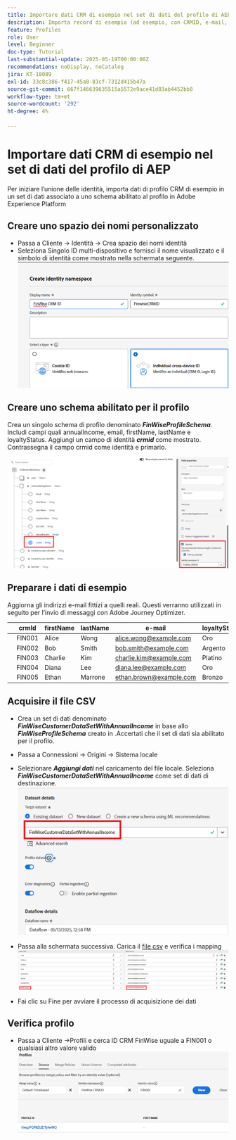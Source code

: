 ```yaml
---
title: Importare dati CRM di esempio nel set di dati del profilo di AEP
description: Importa record di esempio (ad esempio, con CRMID, e-mail, entrate, codice postale) per convalidare se AEP può unire correttamente tali profili con visitatori web anonimi in base a identificatori condivisi come ECID.
feature: Profiles
role: User
level: Beginner
doc-type: Tutorial
last-substantial-update: 2025-05-19T00:00:00Z
recommendations: noDisplay, noCatalog
jira: KT-18089
exl-id: 33c8c386-f417-45a8-83cf-7312d415b47a
source-git-commit: 667f146639635515a5572e9ace41d83ab4452bb8
workflow-type: tm+mt
source-wordcount: '292'
ht-degree: 4%

---
```


# Importare dati CRM di esempio nel set di dati del profilo di AEP

Per iniziare l’unione delle identità, importa dati di profilo CRM di esempio in un set di dati associato a uno schema abilitato al profilo in Adobe Experience Platform

## Creare uno spazio dei nomi personalizzato

* Passa a Cliente -> Identità -> Crea spazio dei nomi identità
* Seleziona Singolo ID multi-dispositivo e fornisci il nome visualizzato e il simbolo di identità come mostrato nella schermata seguente.
  ![spazio dei nomi personalizzato](assets/custom-namespace.png)

## Creare uno schema abilitato per il profilo

Crea un singolo schema di profilo denominato **_FinWiseProfileSchema_**. Includi campi quali annualIncome, email, firstName, lastName e loyaltyStatus.
Aggiungi un campo di identità **_crmid_** come mostrato. Contrassegna il campo crmid come identità e primario.


![schema-profilo](assets/finwise-profile-schema.png)

## Preparare i dati di esempio

Aggiorna gli indirizzi e-mail fittizi a quelli reali. Questi verranno utilizzati in seguito per l’invio di messaggi con Adobe Journey Optimizer.

|   | crmId | firstName | lastName | e-mail | loyaltyStatus | zipCode | annualIncome |
|---|--------|-----------|----------|-------------------------|---------------|---------|--------------|
|   | FIN001 | Alice | Wong | alice.wong@example.com | Oro | 92128 | 120000 |
|   | FIN002 | Bob | Smith | bob.smith@example.com | Argento | 92126 | 85000 |
|   | FIN003 | Charlie | Kim | charlie.kim@example.com | Platino | 60614 | 175000 |
|   | FIN004 | Diana | Lee | diana.lee@example.com | Oro | 30303 | 98000 |
|   | FIN005 | Ethan | Marrone | ethan.brown@example.com | Bronzo | 75201 | 60000 |

## Acquisire il file CSV

* Crea un set di dati denominato **_FinWiseCustomerDataSetWithAnnualIncome_** in base allo **_FinWiseProfileSchema_** creato in .Accertati che il set di dati sia abilitato per il profilo.

* Passa a Connessioni -> Origini -> Sistema locale
* Selezionare **_Aggiungi dati_** nel caricamento del file locale. Seleziona _**FinWiseCustomerDataSetWithAnnualIncome**_ come set di dati di destinazione.
  ![ingest-csv](assets/ingest-csv-into-dataset.png)
* Passa alla schermata successiva. Carica il [file csv](assets/finwise_profiles.csv) e verifica i mapping
  ![mappature](assets/mappings.png)

* Fai clic su Fine per avviare il processo di acquisizione dei dati

## Verifica profilo

* Passa a Cliente ->Profili e cerca ID CRM FinWise uguale a FIN001 o qualsiasi altro valore valido
  ![profilo di verifica](assets/verify-profiles.png)

